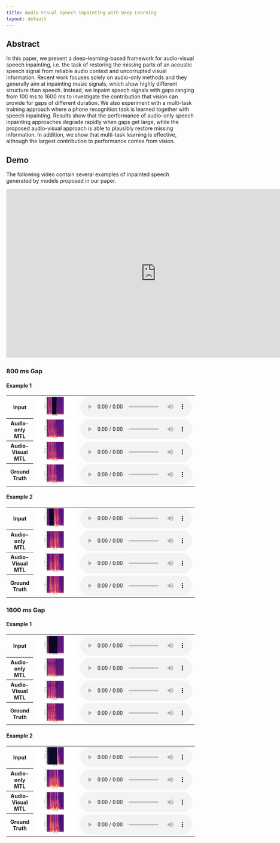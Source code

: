 ```yaml
---
title: Audio-Visual Speech Inpainting with Deep Learning
layout: default
---
```


## Abstract
In this paper, we present a deep-learning-based framework for audio-visual speech inpainting, i.e. the task of restoring the missing parts of an acoustic speech signal from reliable audio context and uncorrupted visual information. Recent work focuses solely on audio-only methods and they generally aim at inpainting music signals, which show highly different structure than speech.
Instead, we inpaint speech signals with gaps ranging from 100 ms to 1600 ms to investigate the contribution that vision can provide for gaps of different duration.
We also experiment with a multi-task training approach where a phone recognition task is learned together with speech inpainting.
Results show that the performance of audio-only speech inpainting approaches degrade rapidly when gaps get large, while the proposed audio-visual approach is able to plausibly restore missing information. In addition, we show that multi-task learning is effective, although the largest contribution to performance comes from vision.

## Demo
The following video contain several examples of inpainted speech generated by models proposed in our paper.
<div align="center">
<iframe
width="800" height="450" src="https://www.youtube.com/embed/_3rSsVrV2Dc" frameborder="0" allow="accelerometer; autoplay; encrypted-media; gyroscope; picture-in-picture" allowfullscreen>
</iframe>
</div>

### 800 ms Gap

#### Example 1
<div align="center">
<table>
  <tr>
	<th>
		Input
	</th>
	<td>
		<img src="files/800ms/ex1/spec_masked.png">
	</td>
	<td>
		<audio controls style="display:block;margin:auto; text-align: center">
			<source src="files/800ms/ex1/masked.wav" type="audio/wav">
		</audio>
	</td>
  </tr>
  <tr>
	<th>
		Audio-only MTL
	</th>
	<td>
		<img src="files/800ms/ex1/spec_ao_mtl.png">
	</td>
	<td>
		<audio controls style="display:block;margin:auto; text-align: center">
			<source src="files/800ms/ex1/ao_mtl.wav" type="audio/wav">
		</audio>
	</td>
  </tr>
  <tr>
	<th>
		Audio-Visual MTL
	</th>
	<td>
		<img src="files/800ms/ex1/spec_av_mtl.png">
	</td>
	<td>
		<audio controls style="display:block;margin:auto; text-align: center">
			<source src="files/800ms/ex1/av_mtl.wav" type="audio/wav">
		</audio>
	</td>
  </tr>
  <tr>
	<th>
		Ground Truth
	</th>
	<td>
		<img src="files/800ms/ex1/spec_target.png">
	</td>
	<td>
		<audio controls style="display:block;margin:auto; text-align: center">
			<source src="files/800ms/ex1/target.wav" type="audio/wav">
		</audio>
	</td>
  </tr>
</table>
</div>

#### Example 2
<div align="center">
<table>
  <tr>
	<th>
		Input
	</th>
	<td>
		<img src="files/800ms/ex2/spec_masked.png">
	</td>
	<td>
		<audio controls style="display:block;margin:auto; text-align: center">
			<source src="files/800ms/ex2/masked.wav" type="audio/wav">
		</audio>
	</td>
  </tr>
  <tr>
	<th>
		Audio-only MTL
	</th>
	<td>
		<img src="files/800ms/ex2/spec_ao_mtl.png">
	</td>
	<td>
		<audio controls style="display:block;margin:auto; text-align: center">
			<source src="files/800ms/ex2/ao_mtl.wav" type="audio/wav">
		</audio>
	</td>
  </tr>
  <tr>
	<th>
		Audio-Visual MTL
	</th>
	<td>
		<img src="files/800ms/ex2/spec_av_mtl.png">
	</td>
	<td>
		<audio controls style="display:block;margin:auto; text-align: center">
			<source src="files/800ms/ex2/av_mtl.wav" type="audio/wav">
		</audio>
	</td>
  </tr>
  <tr>
	<th>
		Ground Truth
	</th>
	<td>
		<img src="files/800ms/ex2/spec_target.png">
	</td>
	<td>
		<audio controls style="display:block;margin:auto; text-align: center">
			<source src="files/800ms/ex2/target.wav" type="audio/wav">
		</audio>
	</td>
  </tr>
</table>
</div>

### 1600 ms Gap

#### Example 1
<div align="center">
<table>
  <tr>
	<th>
		Input
	</th>
	<td>
		<img src="files/1600ms/ex1/spec_masked.png">
	</td>
	<td>
		<audio controls style="display:block;margin:auto; text-align: center">
			<source src="files/1600ms/ex1/masked.wav" type="audio/wav">
		</audio>
	</td>
  </tr>
  <tr>
	<th>
		Audio-only MTL
	</th>
	<td>
		<img src="files/1600ms/ex1/spec_ao_mtl.png">
	</td>
	<td>
		<audio controls style="display:block;margin:auto; text-align: center">
			<source src="files/1600ms/ex1/ao_mtl.wav" type="audio/wav">
		</audio>
	</td>
  </tr>
  <tr>
	<th>
		Audio-Visual MTL
	</th>
	<td>
		<img src="files/1600ms/ex1/spec_av_mtl.png">
	</td>
	<td>
		<audio controls style="display:block;margin:auto; text-align: center">
			<source src="files/1600ms/ex1/av_mtl.wav" type="audio/wav">
		</audio>
	</td>
  </tr>
  <tr>
	<th>
		Ground Truth
	</th>
	<td>
		<img src="files/1600ms/ex1/spec_target.png">
	</td>
	<td>
		<audio controls style="display:block;margin:auto; text-align: center">
			<source src="files/1600ms/ex1/target.wav" type="audio/wav">
		</audio>
	</td>
  </tr>
</table>
</div>

#### Example 2
<div align="center">
<table>
  <tr>
	<th>
		Input
	</th>
	<td>
		<img src="files/1600ms/ex2/spec_masked.png">
	</td>
	<td>
		<audio controls style="display:block;margin:auto; text-align: center">
			<source src="files/1600ms/ex2/masked.wav" type="audio/wav">
		</audio>
	</td>
  </tr>
  <tr>
	<th>
		Audio-only MTL
	</th>
	<td>
		<img src="files/1600ms/ex2/spec_ao_mtl.png">
	</td>
	<td>
		<audio controls style="display:block;margin:auto; text-align: center">
			<source src="files/1600ms/ex2/ao_mtl.wav" type="audio/wav">
		</audio>
	</td>
  </tr>
  <tr>
	<th>
		Audio-Visual MTL
	</th>
	<td>
		<img src="files/1600ms/ex2/spec_av_mtl.png">
	</td>
	<td>
		<audio controls style="display:block;margin:auto; text-align: center">
			<source src="files/1600ms/ex2/av_mtl.wav" type="audio/wav">
		</audio>
	</td>
  </tr>
  <tr>
	<th>
		Ground Truth
	</th>
	<td>
		<img src="files/1600ms/ex2/spec_target.png">
	</td>
	<td>
		<audio controls style="display:block;margin:auto; text-align: center">
			<source src="files/1600ms/ex2/target.wav" type="audio/wav">
		</audio>
	</td>
  </tr>
</table>
</div>

<!--
## Paper
The paper is available [here](https://arxiv.org/abs/1811.02480). If this project is useful for your research, please cite:
```
@article{morrone2018face,
  title={Face Landmark-based Speaker-Independent Audio-Visual Speech Enhancement in Multi-Talker Environments},
  author={Morrone, Giovanni and Pasa, Luca and Tikhanoff, Vadim and Bergamaschi, Sonia and Fadiga, Luciano and Badino, Leonardo},
  journal={arXiv preprint arXiv:1811.02480},
  year={2018}
}
```
-->
